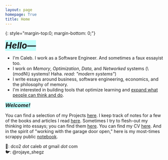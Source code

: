 ```yaml
---
layout: page
homepage: True
title: Home
---
```


{: style="margin-top:0; margin-bottom: 0;"}

<h1 style="background-color: #00ffef40;display: inline;"><em>Hello—</em></h1>

- I'm Caleb. I work as a Software Engineer. And sometimes a faux essayist too.
- I work on _Memory_, _Optimization_, _Data_, and _Networked_ systems (\\(modN\\) systems! Haha. _read: "modern systems"_)
- I write essays around business, software engineering, economics, and the philosophy of memory.
- I'm interested in building tools that optimize learning and [expand what people can think and do](https://andymatuschak.org/).

<h3 style="background-color: #00ffef40;display: inline;"><em>Welcome!</em></h3>

You can find a selection of my Projects [here](/projects/). I keep track of notes for a few of the books and articles I read [here](/booknotes/). Sometimes I try to flesh-out my thinking into essays; you can find them [here](/essays/). You can find my CV [here](/CV/). And in the spirit of "working with the garage door open," here is my most-times scrappy public [notebook](/notes/). 


📩: dco2 _dot_ caleb _at_ gmail _dot_ com  
🐦: @rojaye_shegz  
